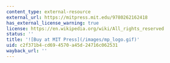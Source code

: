 ```yaml
---
content_type: external-resource
external_url: https://mitpress.mit.edu/9780262162418
has_external_license_warning: true
license: https://en.wikipedia.org/wiki/All_rights_reserved
status: ''
title: '![Buy at MIT Press](/images/mp_logo.gif)'
uid: c2f371b4-cd69-4570-a45d-24716c062531
wayback_url: ''
---
```

